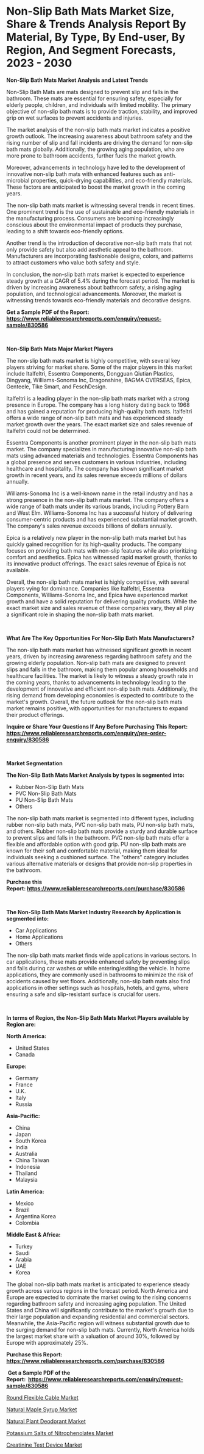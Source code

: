 <p><h1>Non-Slip Bath Mats Market Size, Share & Trends Analysis Report By Material, By Type, By End-user, By Region, And Segment Forecasts, 2023 - 2030</h1></p><p><strong>Non-Slip Bath Mats Market Analysis and Latest Trends</strong></p>
<p><p>Non-Slip Bath Mats are mats designed to prevent slip and falls in the bathroom. These mats are essential for ensuring safety, especially for elderly people, children, and individuals with limited mobility. The primary objective of non-slip bath mats is to provide traction, stability, and improved grip on wet surfaces to prevent accidents and injuries.</p><p>The market analysis of the non-slip bath mats market indicates a positive growth outlook. The increasing awareness about bathroom safety and the rising number of slip and fall incidents are driving the demand for non-slip bath mats globally. Additionally, the growing aging population, who are more prone to bathroom accidents, further fuels the market growth.</p><p>Moreover, advancements in technology have led to the development of innovative non-slip bath mats with enhanced features such as anti-microbial properties, quick-drying capabilities, and eco-friendly materials. These factors are anticipated to boost the market growth in the coming years.</p><p>The non-slip bath mats market is witnessing several trends in recent times. One prominent trend is the use of sustainable and eco-friendly materials in the manufacturing process. Consumers are becoming increasingly conscious about the environmental impact of products they purchase, leading to a shift towards eco-friendly options.</p><p>Another trend is the introduction of decorative non-slip bath mats that not only provide safety but also add aesthetic appeal to the bathroom. Manufacturers are incorporating fashionable designs, colors, and patterns to attract customers who value both safety and style.</p><p>In conclusion, the non-slip bath mats market is expected to experience steady growth at a CAGR of 5.4% during the forecast period. The market is driven by increasing awareness about bathroom safety, a rising aging population, and technological advancements. Moreover, the market is witnessing trends towards eco-friendly materials and decorative designs.</p></p>
<p><strong>Get a Sample PDF of the Report:&nbsp; <a href="https://www.reliableresearchreports.com/enquiry/request-sample/830586">https://www.reliableresearchreports.com/enquiry/request-sample/830586</a></strong></p>
<p>&nbsp;</p>
<p><strong>Non-Slip Bath Mats Major Market Players</strong></p>
<p><p>The non-slip bath mats market is highly competitive, with several key players striving for market share. Some of the major players in this market include Italfeltri, Essentra Components, Dongguan Qiutian Plastics, Dingyang, Williams-Sonoma Inc, Dragonshine, BAGMA OVERSEAS, Epica, Genteele, Tike Smart, and FeschDesign.</p><p>Italfeltri is a leading player in the non-slip bath mats market with a strong presence in Europe. The company has a long history dating back to 1968 and has gained a reputation for producing high-quality bath mats. Italfeltri offers a wide range of non-slip bath mats and has experienced steady market growth over the years. The exact market size and sales revenue of Italfeltri could not be determined.</p><p>Essentra Components is another prominent player in the non-slip bath mats market. The company specializes in manufacturing innovative non-slip bath mats using advanced materials and technologies. Essentra Components has a global presence and serves customers in various industries, including healthcare and hospitality. The company has shown significant market growth in recent years, and its sales revenue exceeds millions of dollars annually.</p><p>Williams-Sonoma Inc is a well-known name in the retail industry and has a strong presence in the non-slip bath mats market. The company offers a wide range of bath mats under its various brands, including Pottery Barn and West Elm. Williams-Sonoma Inc has a successful history of delivering consumer-centric products and has experienced substantial market growth. The company's sales revenue exceeds billions of dollars annually.</p><p>Epica is a relatively new player in the non-slip bath mats market but has quickly gained recognition for its high-quality products. The company focuses on providing bath mats with non-slip features while also prioritizing comfort and aesthetics. Epica has witnessed rapid market growth, thanks to its innovative product offerings. The exact sales revenue of Epica is not available.</p><p>Overall, the non-slip bath mats market is highly competitive, with several players vying for dominance. Companies like Italfeltri, Essentra Components, Williams-Sonoma Inc, and Epica have experienced market growth and have a solid reputation for delivering quality products. While the exact market size and sales revenue of these companies vary, they all play a significant role in shaping the non-slip bath mats market.</p></p>
<p>&nbsp;</p>
<p><strong>What Are The Key Opportunities For Non-Slip Bath Mats Manufacturers?</strong></p>
<p><p>The non-slip bath mats market has witnessed significant growth in recent years, driven by increasing awareness regarding bathroom safety and the growing elderly population. Non-slip bath mats are designed to prevent slips and falls in the bathroom, making them popular among households and healthcare facilities. The market is likely to witness a steady growth rate in the coming years, thanks to advancements in technology leading to the development of innovative and efficient non-slip bath mats. Additionally, the rising demand from developing economies is expected to contribute to the market's growth. Overall, the future outlook for the non-slip bath mats market remains positive, with opportunities for manufacturers to expand their product offerings.</p></p>
<p><strong>Inquire or Share Your Questions If Any Before Purchasing This Report: <a href="https://www.reliableresearchreports.com/enquiry/pre-order-enquiry/830586">https://www.reliableresearchreports.com/enquiry/pre-order-enquiry/830586</a></strong></p>
<p>&nbsp;</p>
<p><strong>Market Segmentation</strong></p>
<p><strong>The Non-Slip Bath Mats Market Analysis by types is segmented into:</strong></p>
<p><ul><li>Rubber Non-Slip Bath Mats</li><li>PVC Non-Slip Bath Mats</li><li>PU Non-Slip Bath Mats</li><li>Others</li></ul></p>
<p><p>The non-slip bath mats market is segmented into different types, including rubber non-slip bath mats, PVC non-slip bath mats, PU non-slip bath mats, and others. Rubber non-slip bath mats provide a sturdy and durable surface to prevent slips and falls in the bathroom. PVC non-slip bath mats offer a flexible and affordable option with good grip. PU non-slip bath mats are known for their soft and comfortable material, making them ideal for individuals seeking a cushioned surface. The "others" category includes various alternative materials or designs that provide non-slip properties in the bathroom.</p></p>
<p><strong>Purchase this Report:&nbsp;<a href="https://www.reliableresearchreports.com/purchase/830586">https://www.reliableresearchreports.com/purchase/830586</a></strong></p>
<p>&nbsp;</p>
<p><strong>The Non-Slip Bath Mats Market Industry Research by Application is segmented into:</strong></p>
<p><ul><li>Car Applications</li><li>Home Applications</li><li>Others</li></ul></p>
<p><p>The non-slip bath mats market finds wide applications in various sectors. In car applications, these mats provide enhanced safety by preventing slips and falls during car washes or while entering/exiting the vehicle. In home applications, they are commonly used in bathrooms to minimize the risk of accidents caused by wet floors. Additionally, non-slip bath mats also find applications in other settings such as hospitals, hotels, and gyms, where ensuring a safe and slip-resistant surface is crucial for users.</p></p>
<p>&nbsp;</p>
<p><strong>In terms of Region, the Non-Slip Bath Mats Market Players available by Region are:</strong></p>
<p>
    <p> <strong> North America: </strong>
        <ul>
            <li>United States</li>
            <li>Canada</li>
        </ul>
        </p> 
    <p> <strong> Europe: </strong>
        <ul>
            <li>Germany</li>
            <li>France</li>
            <li>U.K.</li>
            <li>Italy</li>
            <li>Russia</li>
        </ul>
        </p> 
    <p> <strong> Asia-Pacific: </strong>
        <ul>
            <li>China</li>
            <li>Japan</li>
            <li>South Korea</li>
            <li>India</li>
            <li>Australia</li>
            <li>China Taiwan</li>
            <li>Indonesia</li>
            <li>Thailand</li>
            <li>Malaysia</li>
        </ul>
        </p> 
    <p> <strong> Latin America: </strong>
        <ul>
            <li>Mexico</li>
            <li>Brazil</li>
            <li>Argentina Korea</li>
            <li>Colombia</li>
        </ul>
        </p> 
    <p> <strong> Middle East & Africa: </strong>
        <ul>
            <li>Turkey</li>
            <li>Saudi</li>
            <li>Arabia</li>
            <li>UAE</li>
            <li>Korea</li>
        </ul>
    </p>
    </p>
<p><p>The global non-slip bath mats market is anticipated to experience steady growth across various regions in the forecast period. North America and Europe are expected to dominate the market owing to the rising concerns regarding bathroom safety and increasing aging population. The United States and China will significantly contribute to the market's growth due to their large population and expanding residential and commercial sectors. Meanwhile, the Asia-Pacific region will witness substantial growth due to the surging demand for non-slip bath mats. Currently, North America holds the largest market share with a valuation of around 30%, followed by Europe with approximately 25%.</p></p>
<p><strong>Purchase this Report: <a href="https://www.reliableresearchreports.com/purchase/830586">https://www.reliableresearchreports.com/purchase/830586</a></strong></p>
<p>&nbsp;<strong>Get a Sample PDF of the Report:&nbsp;&nbsp;<a href="https://www.reliableresearchreports.com/enquiry/request-sample/830586">https://www.reliableresearchreports.com/enquiry/request-sample/830586</a></strong></p>
<p><strong></strong></p>
<p><p><a href="https://www.linkedin.com/pulse/round-flexible-cable-market-research-report-provides-thorough/">Round Flexible Cable Market</a></p><p><a href="https://medium.com/@santoshh992151/natural-maple-syrup-nbsp-market-focuses-on-market-share-size-and-projected-forecast-till-2030-c655d02aa9db">Natural Maple Syrup Market</a></p><p><a href="https://medium.com/@santosh735584/natural-plant-deodorant-market-insight-market-trends-growth-forecasted-from-2023-to-2030-41461f5c91c3">Natural Plant Deodorant Market</a></p><p><a href="https://www.linkedin.com/pulse/potassium-salts-nitrophenolates-market-research-report/">Potassium Salts of Nitrophenolates Market</a></p><p><a href="https://www.linkedin.com/pulse/decoding-creatinine-test-device-market-deep-dive-latest-trends/">Creatinine Test Device Market</a></p></p>